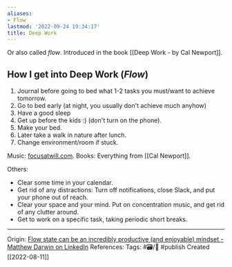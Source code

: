 ```yaml
---
aliases:
- Flow
lastmod: '2022-09-24 19:34:17'
title: Deep Work
---
```


Or also called *flow*. Introduced in the book [[Deep Work - by Cal Newport]].

## How I get into Deep Work (*Flow*)

1. Journal before going to bed what 1-2 tasks you must/want to achieve tomorrow. 
2. Go to bed early (at night, you usually don't achieve much anyhow)
3. Have a good sleep
4. Get up before the kids :) (don't turn on the phone). 
5. Make your bed. 
6. Later take a walk in nature after lunch. 
7. Change environment/room if stuck.

Music: [focusatwill.com](https://focusatwill.com). 
Books: Everything from [[Cal Newport]].

Others:
- Clear some time in your calendar.
- Get rid of any distractions: Turn off notifications, close Slack, and put your phone out of reach.   
- Clear your space and your mind. Put on concentration music, and get rid of any clutter around.   
- Get to work on a specific task, taking periodic short breaks.

---
Origin: [Flow state can be an incredibly productive (and enjoyable) mindset - Matthew Darwin on LinkedIn](https://www.linkedin.com/feed/update/urn:li:activity:6963480809844445184/)
References: 
Tags: #🗃/🌻 #publish 
Created [[2022-08-11]]